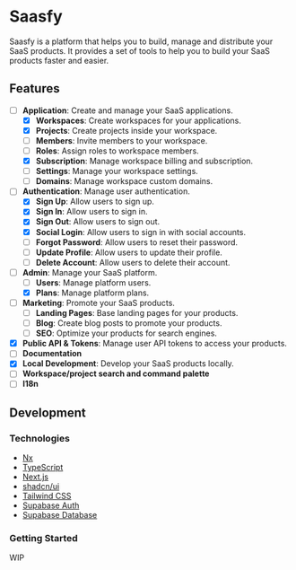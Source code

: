 # Saasfy

Saasfy is a platform that helps you to build, manage and distribute your SaaS products. It provides
a set of tools to help you to build your SaaS products faster and easier.

## Features

- [ ] **Application**: Create and manage your SaaS applications.
  - [x] **Workspaces**: Create workspaces for your applications.
  - [x] **Projects**: Create projects inside your workspace.
  - [ ] **Members**: Invite members to your workspace.
  - [ ] **Roles**: Assign roles to workspace members.
  - [x] **Subscription**: Manage workspace billing and subscription.
  - [ ] **Settings**: Manage your workspace settings.
  - [ ] **Domains**: Manage workspace custom domains.
- [ ] **Authentication**: Manage user authentication.
  - [x] **Sign Up**: Allow users to sign up.
  - [x] **Sign In**: Allow users to sign in.
  - [x] **Sign Out**: Allow users to sign out.
  - [x] **Social Login**: Allow users to sign in with social accounts.
  - [ ] **Forgot Password**: Allow users to reset their password.
  - [ ] **Update Profile**: Allow users to update their profile.
  - [ ] **Delete Account**: Allow users to delete their account.
- [ ] **Admin**: Manage your SaaS platform.
  - [ ] **Users**: Manage platform users.
  - [x] **Plans**: Manage platform plans.
- [ ] **Marketing**: Promote your SaaS products.
  - [ ] **Landing Pages**: Base landing pages for your products.
  - [ ] **Blog**: Create blog posts to promote your products.
  - [ ] **SEO**: Optimize your products for search engines.
- [x] **Public API & Tokens**: Manage user API tokens to access your products.
- [ ] **Documentation**
- [x] **Local Development**: Develop your SaaS products locally.
- [ ] **Workspace/project search and command palette**
- [ ] **I18n**

## Development

### Technologies

- [Nx](https://nx.dev/)
- [TypeScript](https://www.typescriptlang.org/)
- [Next.js](https://nextjs.org/)
- [shadcn/ui](http://ui.shadcn.com/)
- [Tailwind CSS](https://tailwindcss.com/)
- [Supabase Auth](https://supabase.io/docs/guides/auth)
- [Supabase Database](https://supabase.io/docs/guides/database)

### Getting Started

WIP
